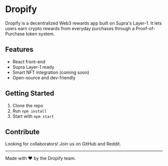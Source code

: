 
# Dropify

Dropify is a decentralized Web3 rewards app built on Supra's Layer-1. It lets users earn crypto rewards from everyday purchases through a Proof-of-Purchase token system.

## Features
- React front-end
- Supra Layer-1 ready
- Smart NFT integration (coming soon)
- Open-source and dev-friendly

## Getting Started
1. Clone the repo
2. Run `npm install`
3. Start with `npm start`

## Contribute
Looking for collaborators! Join us on GitHub and Reddit.

---
Made with ❤️ by the Dropify team.
